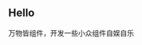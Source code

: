 <!--
 * @Author: 邱彦兮
 * @Date: 2021-10-12 10:16:35
 * @LastEditors: 邱彦兮
 * @LastEditTime: 2021-12-19 13:36:57
 * @FilePath: /Simpler-Components/docs/index.md
-->

## Hello

万物皆组件，开发一些小众组件自娱自乐
